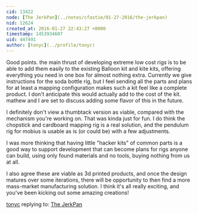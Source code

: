 ```yaml
---
cid: 13422
node: [The JerkPan](../notes/cfastie/01-27-2016/the-jerkpan)
nid: 12624
created_at: 2016-01-27 22:43:27 +0000
timestamp: 1453934607
uid: 447491
author: [tonyc](../profile/tonyc)
---
```


Good points. the main thrust of developing extreme low cost rigs is to be able to add them easily to the existing Balloon kit and kite kits, offering everything you need in one box for almost nothing extra. Currently we give instructions for the soda bottle rig, but I feel sending all the parts and plans for at least a mapping configuration makes such a kit feel like a complete product. I don't anticipate this would actually add to the cost of the kit. mathew and I are set to discuss adding some flavor of this in the future.

I definitely don't view a thumbtack version as viable, compared with the mechanism you're working on. That was kinda just for fun. I do think the chopstick and cardboard mapping rig is a real solution, and the pendulum rig for mobius is usable as is (or could be) with a few adjustments.

I was more thinking that having little "hacker kits" of common parts is a good way to support development that can become plans for rigs anyone can build, using only found materials and no tools, buying nothing from us at all.

I also agree these are viable as 3d printed products, and once the design matures over some iterations, there will be opportunity to then find a more mass-market manufacturing solution. I think it's all really exciting, and you've been kicking out some amazing creations!

[tonyc](../profile/tonyc) replying to: [The JerkPan](../notes/cfastie/01-27-2016/the-jerkpan)

